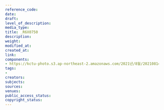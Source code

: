 ```yaml
---
reference_code: 
date: 
draft: 
level_of_description: 
media_type: 
title: _R6X0750
description: 
weight: 
modified_at: 
created_at: 
link: 
components:
- https://kctu-photo.s3.ap-northeast-2.amazonaws.com/2021년/8월/20210814_8.15+전국노동자대회/_R6X0750.jpg
tags:
- 
creators: 
subjects: 
sources: 
venues: 
public_access_status: 
copyright_status: 
---
```


